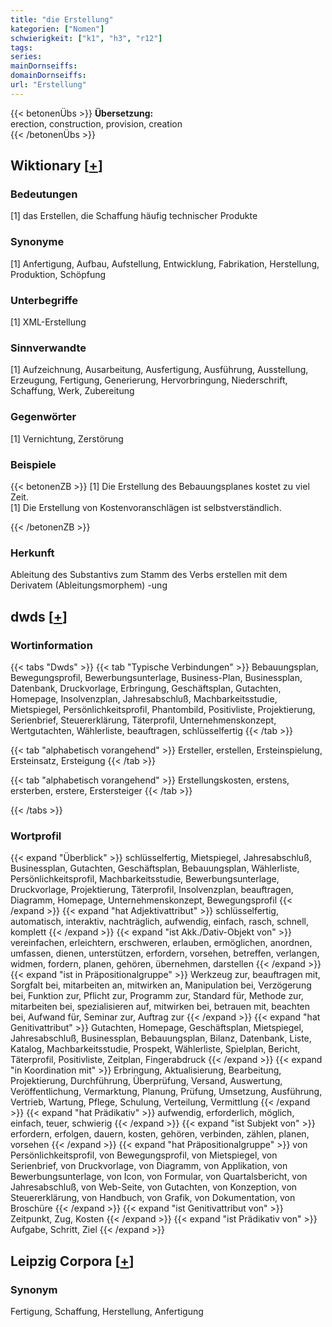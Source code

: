 ```yaml
---
title: "die Erstellung"
kategorien: ["Nomen"]
schwierigkeit: ["k1", "h3", "r12"]
tags:
series:
mainDornseiffs:
domainDornseiffs:
url: "Erstellung"
---
```


{{< betonenÜbs >}}
**Übersetzung:**  
erection, construction, provision, creation  
{{< /betonenÜbs >}}

## Wiktionary [[+](https://de.wiktionary.org/wiki/Erstellung)]

### Bedeutungen
[1] das Erstellen, die Schaffung häufig technischer Produkte  

### Synonyme
[1] Anfertigung, Aufbau, Aufstellung, Entwicklung, Fabrikation, Herstellung, Produktion, Schöpfung  

### Unterbegriffe
[1] XML-Erstellung  

### Sinnverwandte
[1] Aufzeichnung, Ausarbeitung, Ausfertigung, Ausführung, Ausstellung, Erzeugung, Fertigung, Generierung, Hervorbringung, Niederschrift, Schaffung, Werk, Zubereitung  

### Gegenwörter
[1] Vernichtung, Zerstörung  

### Beispiele
{{< betonenZB >}}
[1] Die Erstellung des Bebauungsplanes kostet zu viel Zeit.  
[1] Die Erstellung von Kostenvoranschlägen ist selbstverständlich.  

{{< /betonenZB >}}
### Herkunft
Ableitung des Substantivs zum Stamm des Verbs erstellen mit dem Derivatem (Ableitungsmorphem) -ung  



## dwds [[+](https://www.dwds.de/wb/Erstellung)]

### Wortinformation
{{< tabs "Dwds" >}}
{{< tab "Typische Verbindungen" >}}
Bebauungsplan, Bewegungsprofil, Bewerbungsunterlage, Business-Plan, Businessplan, Datenbank, Druckvorlage, Erbringung, Geschäftsplan, Gutachten, Homepage, Insolvenzplan, Jahresabschluß, Machbarkeitsstudie, Mietspiegel, Persönlichkeitsprofil, Phantombild, Positivliste, Projektierung, Serienbrief, Steuererklärung, Täterprofil, Unternehmenskonzept, Wertgutachten, Wählerliste, beauftragen, schlüsselfertig
{{< /tab >}}

{{< tab "alphabetisch vorangehend" >}}
Ersteller, erstellen, Ersteinspielung, Ersteinsatz, Ersteigung
{{< /tab >}}

{{< tab "alphabetisch vorangehend" >}}
Erstellungskosten, erstens, ersterben, erstere, Erstersteiger
{{< /tab >}}

{{< /tabs >}}

### Wortprofil
{{< expand "Überblick" >}} schlüsselfertig, Mietspiegel, Jahresabschluß, Businessplan, Gutachten, Geschäftsplan, Bebauungsplan, Wählerliste, Persönlichkeitsprofil, Machbarkeitsstudie, Bewerbungsunterlage, Druckvorlage, Projektierung, Täterprofil, Insolvenzplan, beauftragen, Diagramm, Homepage, Unternehmenskonzept, Bewegungsprofil {{< /expand >}}
{{< expand "hat Adjektivattribut" >}} schlüsselfertig, automatisch, interaktiv, nachträglich, aufwendig, einfach, rasch, schnell, komplett {{< /expand >}}
{{< expand "ist Akk./Dativ-Objekt von" >}} vereinfachen, erleichtern, erschweren, erlauben, ermöglichen, anordnen, umfassen, dienen, unterstützen, erfordern, vorsehen, betreffen, verlangen, widmen, fordern, planen, gehören, übernehmen, darstellen {{< /expand >}}
{{< expand "ist in Präpositionalgruppe" >}} Werkzeug zur, beauftragen mit, Sorgfalt bei, mitarbeiten an, mitwirken an, Manipulation bei, Verzögerung bei, Funktion zur, Pflicht zur, Programm zur, Standard für, Methode zur, mitarbeiten bei, spezialisieren auf, mitwirken bei, betrauen mit, beachten bei, Aufwand für, Seminar zur, Auftrag zur {{< /expand >}}
{{< expand "hat Genitivattribut" >}} Gutachten, Homepage, Geschäftsplan, Mietspiegel, Jahresabschluß, Businessplan, Bebauungsplan, Bilanz, Datenbank, Liste, Katalog, Machbarkeitsstudie, Prospekt, Wählerliste, Spielplan, Bericht, Täterprofil, Positivliste, Zeitplan, Fingerabdruck {{< /expand >}}
{{< expand "in Koordination mit" >}} Erbringung, Aktualisierung, Bearbeitung, Projektierung, Durchführung, Überprüfung, Versand, Auswertung, Veröffentlichung, Vermarktung, Planung, Prüfung, Umsetzung, Ausführung, Vertrieb, Wartung, Pflege, Schulung, Verteilung, Vermittlung {{< /expand >}}
{{< expand "hat Prädikativ" >}} aufwendig, erforderlich, möglich, einfach, teuer, schwierig {{< /expand >}}
{{< expand "ist Subjekt von" >}} erfordern, erfolgen, dauern, kosten, gehören, verbinden, zählen, planen, vorsehen {{< /expand >}}
{{< expand "hat Präpositionalgruppe" >}} von Persönlichkeitsprofil, von Bewegungsprofil, von Mietspiegel, von Serienbrief, von Druckvorlage, von Diagramm, von Applikation, von Bewerbungsunterlage, von Icon, von Formular, von Quartalsbericht, von Jahresabschluß, von Web-Seite, von Gutachten, von Konzeption, von Steuererklärung, von Handbuch, von Grafik, von Dokumentation, von Broschüre {{< /expand >}}
{{< expand "ist Genitivattribut von" >}} Zeitpunkt, Zug, Kosten {{< /expand >}}
{{< expand "ist Prädikativ von" >}} Aufgabe, Schritt, Ziel {{< /expand >}}

## Leipzig Corpora [[+](https://corpora.uni-leipzig.de/en/res?word=Erstellung&corpusId=deu_newscrawl-public_2018)]


### Synonym
Fertigung, Schaffung, Herstellung, Anfertigung

